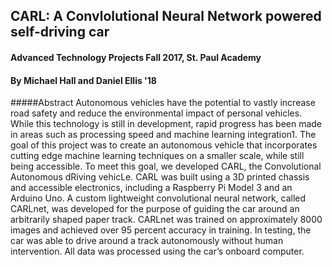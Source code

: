 ## CARL: A Convlolutional Neural Network powered self-driving car
#### Advanced Technology Projects Fall 2017, St. Paul Academy

#### By Michael Hall and Daniel Ellis '18

#####Abstract
Autonomous vehicles have the potential to vastly increase road safety and reduce the environmental impact of personal vehicles. While this technology is still in development, rapid progress has been made in areas such as processing speed and machine learning integration1. The goal of this project was to create an autonomous vehicle that incorporates cutting edge machine learning techniques on a smaller scale, while still being accessible. To meet this goal, we developed CARL, the Convolutional Autonomous dRiving vehicLe. CARL was built using a 3D printed chassis and accessible electronics, including a Raspberry Pi Model 3 and an Arduino Uno. A custom lightweight convolutional neural network, called CARLnet, was developed for the purpose of guiding the car around an arbitrarily shaped paper track. CARLnet was trained on approximately 8000 images and achieved over 95 percent accuracy in training. In testing, the car was able to drive around a track autonomously without human intervention. All data was processed using the car’s onboard computer.
